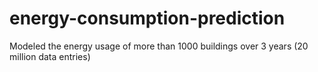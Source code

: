 # energy-consumption-prediction
Modeled the energy usage of more than 1000 buildings over 3 years (20 million data entries)
